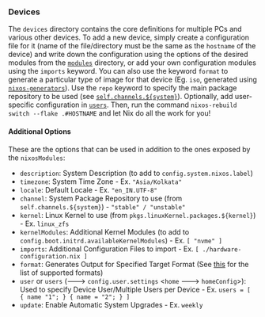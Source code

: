 ### Devices

The `devices` directory contains the core definitions for multiple PCs and various other devices. To add a new device, simply create a configuration file for it (name of the file/directory must be the same as the `hostname` of the device) and write down the configuration using the options of the desired modules from the [`modules`](../modules/README.md) directory, or add your own configuration modules using the `imports` keyword. You can also use the keyword `format` to generate a particular type of image for that device (Eg. `iso`, generated using [`nixos-generators`](https://github.com/nix-community/nixos-generators)). Use the `repo` keyword to specify the main package repository to be used (see [`self.channels.${system}`](../configuration.nix)). Optionally, add user-specific configuration in [`users`](../users/README.md). Then, run the command `nixos-rebuild switch --flake .#HOSTNAME` and let Nix do all the work for you!

#### Additional Options

These are the options that can be used in addition to the ones exposed by the `nixosModules`:

- `description`: System Description (to add to `config.system.nixos.label`)
- `timezone`: System Time Zone - Ex. `"Asia/Kolkata"`
- `locale`: Default Locale - Ex. `"en_IN.UTF-8"`
- `channel`: System Package Repository to use (from `self.channels.${system}`) - `"stable" / "unstable"`
- `kernel`: Linux Kernel to use (from `pkgs.linuxKernel.packages.${kernel}`) - Ex. `linux_zfs`
- `kernelModules`: Additional Kernel Modules (to add to `config.boot.initrd.availableKernelModules`) - Ex. `[ "nvme" ]`
- `imports`: Additional Configuration Files to import - Ex. `[ ./hardware-configuration.nix ]`
- `format`: Generates Output for Specified Target Format (See [this](https://github.com/nix-community/nixos-generators#supported-formats) for the list of supported formats)
- `user` or `users` (---> `config.user.settings` <`home` ---> `homeConfig`>): Used to specify Device User/Multiple Users per Device - Ex. `users = [ { name "1"; } { name = "2"; } ]`
- `update`: Enable Automatic System Upgrades - Ex. `weekly`
